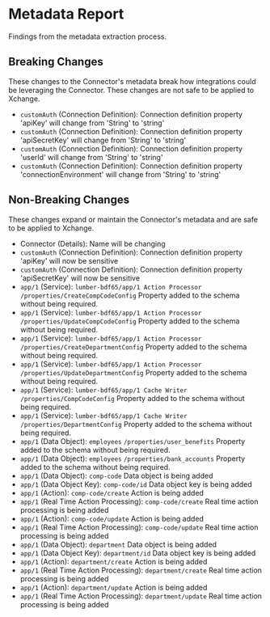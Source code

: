 # Metadata Report

Findings from the metadata extraction process.

## Breaking Changes

These changes to the Connector's metadata break how integrations could be leveraging the Connector. These changes are not safe to be applied to Xchange.

- `customAuth` (Connection Definition):  Connection definition property 'apiKey' will change from 'String' to 'string'
- `customAuth` (Connection Definition):  Connection definition property 'apiSecretKey' will change from 'String' to 'string'
- `customAuth` (Connection Definition):  Connection definition property 'userId' will change from 'String' to 'string'
- `customAuth` (Connection Definition):  Connection definition property 'connectionEnvironment' will change from 'String' to 'string'

## Non-Breaking Changes

These changes expand or maintain the Connector's metadata and are safe to be applied to Xchange.

- Connector (Details):  Name will be changing
- `customAuth` (Connection Definition):  Connection definition property 'apiKey' will now be sensitive
- `customAuth` (Connection Definition):  Connection definition property 'apiSecretKey' will now be sensitive
- `app/1` (Service): `lumber-bdf65/app/1 Action Processor` `/properties/CreateCompCodeConfig` Property added to the schema without being required.
- `app/1` (Service): `lumber-bdf65/app/1 Action Processor` `/properties/UpdateCompCodeConfig` Property added to the schema without being required.
- `app/1` (Service): `lumber-bdf65/app/1 Action Processor` `/properties/CreateDepartmentConfig` Property added to the schema without being required.
- `app/1` (Service): `lumber-bdf65/app/1 Action Processor` `/properties/UpdateDepartmentConfig` Property added to the schema without being required.
- `app/1` (Service): `lumber-bdf65/app/1 Cache Writer` `/properties/CompCodeConfig` Property added to the schema without being required.
- `app/1` (Service): `lumber-bdf65/app/1 Cache Writer` `/properties/DepartmentConfig` Property added to the schema without being required.
- `app/1` (Data Object): `employees` `/properties/user_benefits` Property added to the schema without being required.
- `app/1` (Data Object): `employees` `/properties/bank_accounts` Property added to the schema without being required.
- `app/1` (Data Object): `comp-code`  Data object is being added
- `app/1` (Data Object Key): `comp-code/id`  Data object key is being added
- `app/1` (Action): `comp-code/create`  Action is being added
- `app/1` (Real Time Action Processing): `comp-code/create`  Real time action processing is being added
- `app/1` (Action): `comp-code/update`  Action is being added
- `app/1` (Real Time Action Processing): `comp-code/update`  Real time action processing is being added
- `app/1` (Data Object): `department`  Data object is being added
- `app/1` (Data Object Key): `department/id`  Data object key is being added
- `app/1` (Action): `department/create`  Action is being added
- `app/1` (Real Time Action Processing): `department/create`  Real time action processing is being added
- `app/1` (Action): `department/update`  Action is being added
- `app/1` (Real Time Action Processing): `department/update`  Real time action processing is being added
